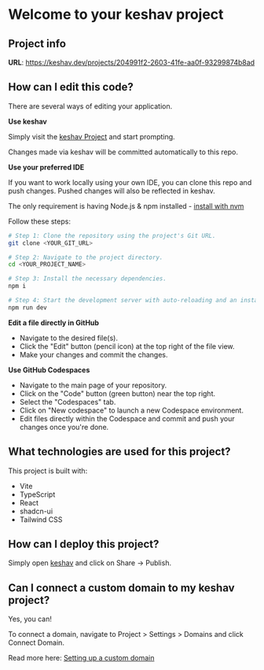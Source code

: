 # Welcome to your keshav project

## Project info

**URL**: https://keshav.dev/projects/204991f2-2603-41fe-aa0f-93299874b8ad

## How can I edit this code?

There are several ways of editing your application.

**Use keshav**

Simply visit the [keshav Project](https://keshav.dev/projects/204991f2-2603-41fe-aa0f-93299874b8ad) and start prompting.

Changes made via keshav will be committed automatically to this repo.

**Use your preferred IDE**

If you want to work locally using your own IDE, you can clone this repo and push changes. Pushed changes will also be reflected in keshav.

The only requirement is having Node.js & npm installed - [install with nvm](https://github.com/nvm-sh/nvm#installing-and-updating)

Follow these steps:

```sh
# Step 1: Clone the repository using the project's Git URL.
git clone <YOUR_GIT_URL>

# Step 2: Navigate to the project directory.
cd <YOUR_PROJECT_NAME>

# Step 3: Install the necessary dependencies.
npm i

# Step 4: Start the development server with auto-reloading and an instant preview.
npm run dev
```

**Edit a file directly in GitHub**

- Navigate to the desired file(s).
- Click the "Edit" button (pencil icon) at the top right of the file view.
- Make your changes and commit the changes.

**Use GitHub Codespaces**

- Navigate to the main page of your repository.
- Click on the "Code" button (green button) near the top right.
- Select the "Codespaces" tab.
- Click on "New codespace" to launch a new Codespace environment.
- Edit files directly within the Codespace and commit and push your changes once you're done.

## What technologies are used for this project?

This project is built with:

- Vite
- TypeScript
- React
- shadcn-ui
- Tailwind CSS

## How can I deploy this project?

Simply open [keshav](https://keshav.dev/projects/204991f2-2603-41fe-aa0f-93299874b8ad) and click on Share -> Publish.

## Can I connect a custom domain to my keshav project?

Yes, you can!

To connect a domain, navigate to Project > Settings > Domains and click Connect Domain.

Read more here: [Setting up a custom domain](https://docs.keshav.dev/tips-tricks/custom-domain#step-by-step-guide)
